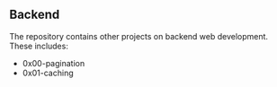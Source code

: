 ## Backend
The repository contains other projects on backend web development. These includes:
* 0x00-pagination   
* 0x01-caching
